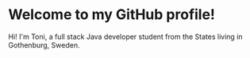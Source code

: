 # Welcome to my GitHub profile!

Hi! I'm Toni, a full stack Java developer student from the States living in Gothenburg, Sweden.   
